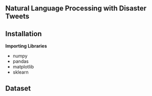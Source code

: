 ## Natural Language Processing with Disaster Tweets

## Installation
**Importing Libraries**</br>
* numpy
* pandas
* matplotlib
* sklearn
## Dataset


